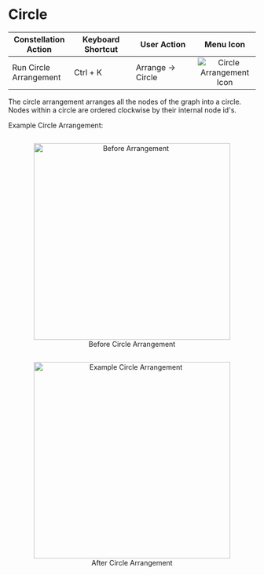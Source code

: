 # Circle

<table class="table table-striped">
<colgroup>
<col style="width: 25%" />
<col style="width: 25%" />
<col style="width: 25%" />
<col style="width: 25%" />
</colgroup>
<thead>
<tr class="header">
<th>Constellation Action</th>
<th>Keyboard Shortcut</th>
<th>User Action</th>
<th style="text-align: center;">Menu Icon</th>
</tr>
</thead>
<tbody>
<tr class="odd">
<td>Run Circle Arrangement</td>
<td>Ctrl + K</td>
<td>Arrange -&gt; Circle</td>
<td style="text-align: center;"><img src="../ext/docs/CoreArrangementPlugins/src/au/gov/asd/tac/constellation/plugins/arrangements/resources/arrangeInCircle.png" alt="Circle Arrangement Icon" /></td>
</tr>
</tbody>
</table>

The circle arrangement arranges all the nodes of the graph into a
circle. Nodes within a circle are ordered clockwise by their internal
node id's.

Example Circle Arrangement:

<div style="text-align: center">
    <figure style = "display: inline-block">
        <img height=400 src="../ext/docs/CoreArrangementPlugins/src/au/gov/asd/tac/constellation/plugins/arrangements/resources/BeforeCircleArrangement.png" alt="Before Arrangement" />
        <figcaption>Before Circle Arrangement</figcaption>
    </figure>
    <figure style = "display: inline-block">
        <img height=400 src="../ext/docs/CoreArrangementPlugins/src/au/gov/asd/tac/constellation/plugins/arrangements/resources/CircleArrangement.png" alt="Example Circle Arrangement" />
        <figcaption>After Circle Arrangement</figcaption>
    </figure>
</div>